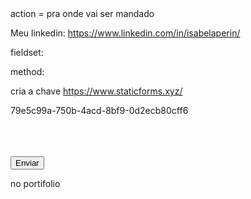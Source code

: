 <form action="#"></form>
action = pra onde vai ser mandado

Meu linkedin: https://www.linkedin.com/in/isabelaperin/

fieldset:


method:

cria a chave
https://www.staticforms.xyz/

79e5c99a-750b-4acd-8bf9-0d2ecb80cff6

   <br><br>    
        <input type="submit" value="Enviar">
        <input type="hidden" name="accessKey" value="79e5c99a-750b-4acd-8bf9-0d2ecb80cff6">
        <input type="hidden" name="redirectTo" value="http://127.0.0.1:5500/obrigado.html">

no portifolio